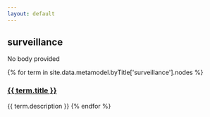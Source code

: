 ```yaml
---
layout: default
---
```

<style>
.initial-content {
  padding-left:5%;
  padding-right:25px;
}
</style>

## surveillance

No body provided

{% for term in site.data.metamodel.byTitle['surveillance'].nodes %}
### <a href='/_pages/embed?t={{ term.title }}'>{{ term.title }}</a>

{{ term.description }}
{% endfor %}
